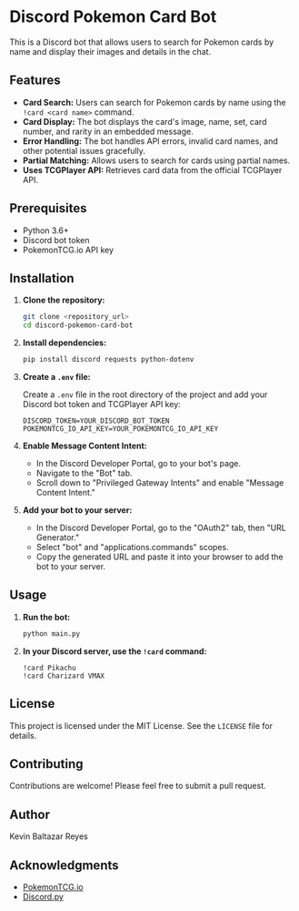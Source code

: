 # Discord Pokemon Card Bot

This is a Discord bot that allows users to search for Pokemon cards by name and display their images and details in the chat.

## Features

* **Card Search:** Users can search for Pokemon cards by name using the `!card <card name>` command.
* **Card Display:** The bot displays the card's image, name, set, card number, and rarity in an embedded message.
* **Error Handling:** The bot handles API errors, invalid card names, and other potential issues gracefully.
* **Partial Matching:** Allows users to search for cards using partial names.
* **Uses TCGPlayer API:** Retrieves card data from the official TCGPlayer API.

## Prerequisites

* Python 3.6+
* Discord bot token
* PokemonTCG.io API key

## Installation

1.  **Clone the repository:**

    ```bash
    git clone <repository_url>
    cd discord-pokemon-card-bot
    ```

2.  **Install dependencies:**

    ```bash
    pip install discord requests python-dotenv
    ```

3.  **Create a `.env` file:**

    Create a `.env` file in the root directory of the project and add your Discord bot token and TCGPlayer API key:

    ```
    DISCORD_TOKEN=YOUR_DISCORD_BOT_TOKEN
    POKEMONTCG_IO_API_KEY=YOUR_POKEMONTCG_IO_API_KEY
    ```

4.  **Enable Message Content Intent:**

    * In the Discord Developer Portal, go to your bot's page.
    * Navigate to the "Bot" tab.
    * Scroll down to "Privileged Gateway Intents" and enable "Message Content Intent."

5.  **Add your bot to your server:**

    * In the Discord Developer Portal, go to the "OAuth2" tab, then "URL Generator."
    * Select "bot" and "applications.commands" scopes.
    * Copy the generated URL and paste it into your browser to add the bot to your server.

## Usage

1.  **Run the bot:**

    ```bash
    python main.py
    ```

2.  **In your Discord server, use the `!card` command:**

    ```
    !card Pikachu
    !card Charizard VMAX
    ```

## License

This project is licensed under the MIT License. See the `LICENSE` file for details.

## Contributing

Contributions are welcome! Please feel free to submit a pull request.

## Author

Kevin Baltazar Reyes

## Acknowledgments

* [PokemonTCG.io](https://pokemontcg.io/)
* [Discord.py](https://discordpy.readthedocs.io/en/stable/)